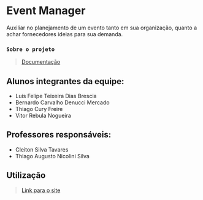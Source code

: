 # Event Manager
Auxiliar no planejamento de um evento tanto em sua organização, quanto a achar fornecedores ideias para sua demanda.

### `Sobre o projeto`

> [Documentação](https://github.com/LuisBrescia/EventManager/tree/master/docs) <br/>

## Alunos integrantes da equipe:

* Luís Felipe Teixeira Dias Brescia
* Bernardo Carvalho Denucci Mercado
* Thiago Cury Freire
* Vitor Rebula Nogueira

## Professores responsáveis:

* Cleiton Silva Tavares
* Thiago Augusto Nicolini Silva

## Utilização
> [Link para o site](https://event-manager-phi.vercel.app)
